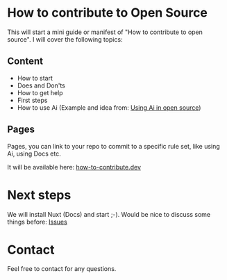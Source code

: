 # How to contribute to Open Source 
This will start a mini guide or manifest of "How to contribute to open source". I will cover the following topics: 

## Content

- How to start
- Does and Don'ts 
- How to get help 
- First steps 
- How to use Ai (Example and idea from: [Using Ai in open source](https://roe.dev/blog/using-ai-in-open-source))

## Pages

Pages, you can link to your repo to commit to a specific rule set, like using Ai, using Docs etc. 

It will be available here: [how-to-contribute.dev](https://how-to-contribute.dev)

# Next steps

We will install Nuxt (Docs) and start ;-). Would be nice to discuss some things before: [Issues](https://github.com/chstappert/how-to-contribute/issues)

# Contact

Feel free to contact for any questions. 